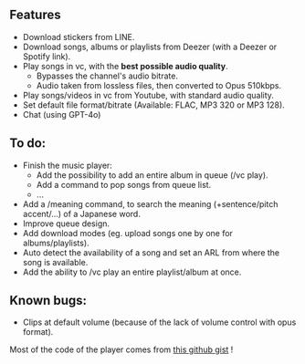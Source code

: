 ## Features

- Download stickers from LINE.
- Download songs, albums or playlists from Deezer (with a Deezer or Spotify link).
- Play songs in vc, with the **best possible audio quality**.
  - Bypasses the channel's audio bitrate.
  - Audio taken from lossless files, then converted to Opus 510kbps.
- Play songs/videos in vc from Youtube, with standard audio quality.
- Set default file format/bitrate (Available: FLAC, MP3 320 or MP3 128).
- Chat (using GPT-4o)

## To do:

- Finish the music player:
  - Add the possibility to add an entire album in queue (/vc play).
  - Add a command to pop songs from queue list.
  - ...
- Add a /meaning command, to search the meaning (+sentence/pitch accent/...) of a Japanese word.
- Improve queue design.
- Add download modes (eg. upload songs one by one for albums/playlists).
- Auto detect the availability of a song and set an ARL from where the song is available.
- Add the ability to /vc play an entire playlist/album at once.

## Known bugs:

- Clips at default volume (because of the lack of volume control with opus format).

Most of the code of the player comes from [this github gist](https://gist.github.com/aliencaocao/83690711ef4b6cec600f9a0d81f710e5) !
